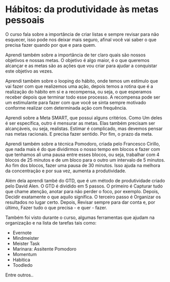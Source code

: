 # Hábitos: da produtividade às metas pessoais

O curso fala sobre a importância de criar listas e sempre revisar para não esquecer, isso pode nos deixar mais seguro, afinal você vai saber o que precisa fazer quando por que e para quem.

Aprendi também sobre a importância de ter claro quais são nossos objetivos e nossas metas. O objetivo é algo maior, é o que queremos alcançar e as metas são as ações que vou criar para ajudar a conquistar este objetivo as vezes.

Aprendi também sobre o looping do hábito, onde temos um estímulo que vai fazer com que realizemos uma ação, depois temos a rotina que é a realização do hábito em si e a recompensa, ou seja, o que esperamos receber depois que terminar todo esse processo. A recompensa pode ser um estimulante para fazer com que você se sinta sempre motivado conforme realizar com determinada ação com frequência.

Aprendi sobre a Meta SMART, que possui alguns critérios. Como Um deles é ser específica, outro é mensurar as metas. Elas também precisam ser alcançáveis, ou seja, realistas. Estimar é complicado, mas devemos pensar nas metas racionais. E precisa fazer sentido. Por fim, o prazo da meta.

Aprendi também sobre a técnica Pomodoro, criada pelo Francesco Cirillo, que nada mais é do que dividirmos o nosso tempo em blocos e fazer com que tenhamos ali uma pausa entre esses blocos, ou seja, trabalhar com 4 blocos de 25 minutos e de um bloco para o outro um intervalo de 5 minutos. Ao fim dos blocos, fazer uma pausa de 30 minutos. Isso ajuda na melhora da concentração e por sua vez, aumenta a produtividade.

Além dela aprendi també do GTD, que é um método de produtividade criado pelo David Alen. O GTD é dividido em 5 passos. O primeiro é Capturar tudo que chame atenção, anotar para não perder o foco, por exemplo. Depois, Decidir exatamente o que aquilo significa. O terceiro passo é Organizar os resultados no lugar certo. Depois, Revisar sempre para dar conta e, por último, Fazer tudo o que precisa - e quer - fazer.

Também foi visto durante o curso, algumas ferramentas que ajudam na organização e na lista de tarefas tais como:

- Evernote
- Mindmeister
- Meister Task
- Marinara: Assitente Pomodoro
- Momentum
- Habitica
- Toodledo

Entre outros..
